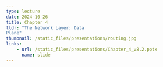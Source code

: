```yaml
---
type: lecture
date: 2024-10-26
title: Chapter 4
tldr: "The Network Layer: Data
Plane"
thumbnail: /static_files/presentations/routing.jpg
links:
    - url: /static_files/presentations/Chapter_4_v8.2.pptx
      name: slide
---
```

